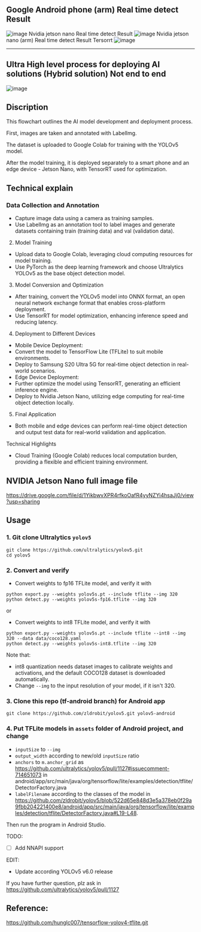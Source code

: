 Google Android phone (arm) Real time detect Result 
---
![image](https://github.com/shemberlin/tray_tfinnovator/blob/3331315961ff6e7c102409392a84e3ddebb1591c/gif/result.gif)
Nvidia jetson nano Real time detect Result 
![image](https://github.com/shemberlin/tray_tfinnovator/blob/fb9aaae852c774fbe2067c803f81115308349664/gif/real_time_detectation_nvidia_jetson_nano.gif)
Nvidia jetson nano (arm) Real time detect Result Tersorrt
![image](https://github.com/shemberlin/tray_tfinnovator/blob/3331315961ff6e7c102409392a84e3ddebb1591c/gif/real_time_detectation_nvidia_jetson_nano_tensorrt.gif)

---
## Ultra High level process for deploying AI solutions (Hybrid solution) Not end to end
![image](https://github.com/shemberlin/tray_tfinnovator/blob/961e97bafc864278c83792271f03c61601eac4b1/gif/ultra_high_level_process_for_deploying_AI_solution.gif)

## Discription
This flowchart outlines the AI model development and deployment process. 

First, images are taken and annotated with LabelImg. 

The dataset is uploaded to Google Colab for training with the YOLOv5 model.

After the model training, it is deployed separately to a smart phone and an edge device - Jetson Nano, with TensorRT used for optimization. 
## Technical explain

### Data Collection and Annotation
*	Capture image data using a camera as training samples.
*	Use LabelImg as an annotation tool to label images and generate datasets containing train (training data) and val (validation data).

2. Model Training
*	Upload data to Google Colab, leveraging cloud computing resources for model training.
*	Use PyTorch as the deep learning framework and choose Ultralytics YOLOv5 as the base object detection model.

3. Model Conversion and Optimization
*	After training, convert the YOLOv5 model into ONNX format, an open neural network exchange format that enables cross-platform deployment.
*	Use TensorRT for model optimization, enhancing inference speed and reducing latency.

4. Deployment to Different Devices
*	Mobile Device Deployment:
*	Convert the model to TensorFlow Lite (TFLite) to suit mobile environments.
*	Deploy to Samsung S20 Ultra 5G for real-time object detection in real-world scenarios.
*	Edge Device Deployment:
*	Further optimize the model using TensorRT, generating an efficient inference engine.
*	Deploy to Nvidia Jetson Nano, utilizing edge computing for real-time object detection locally.

5. Final Application
*	Both mobile and edge devices can perform real-time object detection and output test data for real-world validation and application.

Technical Highlights
*	Cloud Training (Google Colab) reduces local computation burden, providing a flexible and efficient training environment.


## NVIDIA Jetson Nano full image file
https://drive.google.com/file/d/1YikbwvXPR4rfkoOafR4yyNZYi4hsaJj0/view?usp=sharing
## Usage
### 1. Git clone Ultralytics `yolov5`
```
git clone https://github.com/ultralytics/yolov5.git
cd yolov5
```

### 2. Convert and verify
- Convert weights to fp16 TFLite model, and verify it with
```
python export.py --weights yolov5s.pt --include tflite --img 320
python detect.py --weights yolov5s-fp16.tflite --img 320
```
or 
- Convert weights to int8 TFLite model, and verify it with
```
python export.py --weights yolov5s.pt --include tflite --int8 --img 320 --data data/coco128.yaml
python detect.py --weights yolov5s-int8.tflite --img 320
```
Note that:
* int8 quantization needs dataset images to calibrate weights and activations, and the default COCO128 dataset is downloaded automatically.
* Change `--img` to the input resolution of your model, if it isn't 320. 

### 3. Clone this repo (tf-android branch) for Android app
```
git clone https://github.com/zldrobit/yolov5.git yolov5-android
```

### 4. Put TFLite models in `assets` folder of Android project, and change 
- `inputSize` to `--img`
- `output_width` according to new/old `inputSize` ratio
- `anchors` to `m.anchor_grid` as https://github.com/ultralytics/yolov5/pull/1127#issuecomment-714651073 
in android/app/src/main/java/org/tensorflow/lite/examples/detection/tflite/DetectorFactory.java
- `labelFilename` according to the classes of the model
in https://github.com/zldrobit/yolov5/blob/522d65e848d3e5a378eb0f29a9fbb204221400e8/android/app/src/main/java/org/tensorflow/lite/examples/detection/tflite/DetectorFactory.java#L19-L48. 

Then run the program in Android Studio.

TODO:
- [ ] Add NNAPI support

EDIT: 
- Update according YOLOv5 v6.0 release

If you have further question, plz ask in https://github.com/ultralytics/yolov5/pull/1127

## Reference:
https://github.com/hunglc007/tensorflow-yolov4-tflite.git
